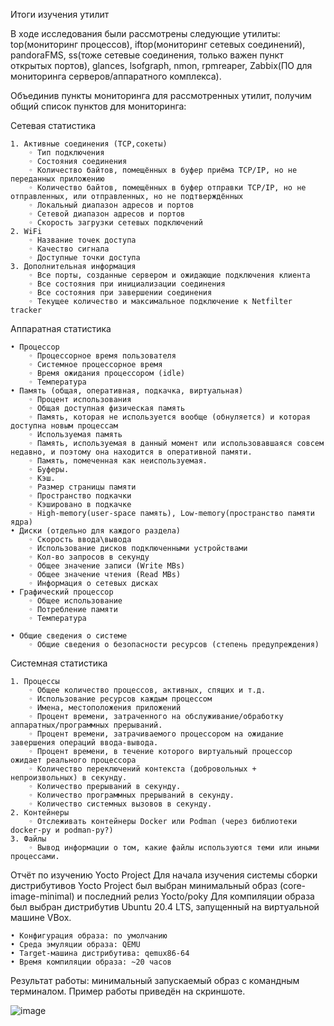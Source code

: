 Итоги изучения утилит

В ходе исследования были рассмотрены следующие утилиты: top(мониторинг процессов), iftop(мониторинг сетевых соединений), pandoraFMS,  ss(тоже сетевые соединения, только важен пункт открытых портов), glances, lsofgraph, nmon, rpmreaper, Zabbix(ПО для мониторинга серверов/аппаратного комплекса).

Объединив пункты мониторинга для рассмотренных утилит, получим общий список пунктов для мониторинга:

Сетевая статистика

    1. Активные соединения (TCP,сокеты)
        ◦ Тип подключения
        ◦ Состояния соединения
        ◦ Количество байтов, помещённых в буфер приёма TCP/IP, но не переданных приложению
        ◦ Количество байтов, помещённых в буфер отправки TCP/IP, но не отправленных, или отправленных, но не подтверждённых
        ◦ Локальный диапазон адресов и портов
        ◦ Сетевой диапазон адресов и портов
        ◦ Скорость загрузки сетевых подключений
    2. WiFi
        ◦ Название точек доступа
        ◦ Качество сигнала
        ◦ Доступные точки доступа
    3. Дополнительная информация
        ◦ Все порты, созданные сервером и ожидающие подключения клиента
        ◦ Все состояния при инициализации соединения
        ◦ Все состояния при завершении соединения
        ◦ Текущее количество и максимальное подключение к Netfilter tracker
	
Аппаратная статистика

    • Процессор
        ◦ Процессорное время пользователя
        ◦ Системное процессорное время
        ◦ Время ожидания процессором (idle)
        ◦ Температура
    • Память (общая, оперативная, подкачка, виртуальная)
        ◦ Процент использования
        ◦ Общая доступная физическая память
        ◦ Память, которая не используется вообще (обнуляется) и которая доступна новым процессам
        ◦ Используемая память
        ◦ Память, используемая в данный момент или использовавшаяся совсем недавно, и поэтому она находится в оперативной памяти.
        ◦ Память, помеченная как неиспользуемая.
        ◦ Буферы.
        ◦ Кэш.
        ◦ Размер страницы памяти
        ◦ Пространство подкачки
        ◦ Кэшировано в подкачке
        ◦ High-memory(user-space память), Low-memory(пространство памяти ядра)
    • Диски (отдельно для каждого раздела)
        ◦ Скорость ввода\вывода
        ◦ Использование дисков подключенными устройствами
        ◦ Кол-во запросов в секунду
        ◦ Общее значение записи (Write MBs)
        ◦ Общее значение чтения (Read MBs)
        ◦ Информация о сетевых дисках
    • Графический процессор
        ◦ Общее использование
        ◦ Потребление памяти
        ◦ Температура

    • Общие сведения о системе
        ◦ Общие сведения о безопасности ресурсов (степень предупреждения)

Системная статистика

    1. Процессы
        ◦ Общее количество процессов, активных, спящих и т.д.
        ◦ Использование ресурсов каждым процессом
        ◦ Имена, местоположения приложений
        ◦ Процент времени, затраченного на обслуживание/обработку аппаратных/программных прерываний.
        ◦ Процент времени, затрачиваемого процессором на ожидание завершения операций ввода-вывода.
        ◦ Процент времени, в течение которого виртуальный процессор ожидает реального процессора
        ◦ Количество переключений контекста (добровольных + непроизвольных) в секунду.
        ◦ Количество прерываний в секунду.
        ◦ Количество программных прерываний в секунду.
        ◦ Количество системных вызовов в секунду.
    2. Контейнеры
        ◦ Отслеживать контейнеры Docker или Podman (через библиотеки docker-py и podman-py?)
    3. Файлы
        ◦ Вывод информации о том, какие файлы используются теми или иными процессами.


Отчёт по изучению Yocto Project
Для начала изучения системы сборки дистрибутивов Yocto Project был выбран минимальный образ (core-image-minimal) и последний релиз Yocto/poky
Для компиляции образа был выбран дистрибутив Ubuntu 20.4 LTS, запущенный на виртуальной машине VBox.

    • Конфигурация образа: по умолчанию
    • Среда эмуляции образа: QEMU
    • Target-машина дистрибутива: qemux86-64
    • Время компиляции образа: ~20 часов

Результат работы: минимальный запускаемый образ с командным терминалом. Пример работы приведён на скриншоте.

![image](https://github.com/Saeshnikov/Linux-monitoring-utility/assets/103879754/bb5620aa-553d-4cf0-9452-d9086cd02ac4)



